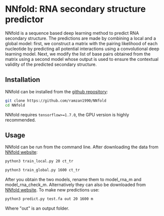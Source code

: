 # NNfold: RNA secondary structure predictor

NNfold is a sequence based deep learning method to predict RNA secondary structure. The predictions are made by combining a local and a global model: first, we construct a matrix with the pairing likelihood of each nucleotide by predicting all potential interactions using a convolutional deep learning model. Next, we modify the list of base pairs obtained from the matrix using a second model whose output is used to ensure the contextual validity of the predicted secondary structure.

## Installation
NNfold can be installed from the [github repository](https://github.com/ramzan1990/NNfold.git):
```sh
git clone https://github.com/ramzan1990/NNfold
cd NNfold
```
NNfold requires ```tensorflow>=1.7.0```, the GPU version is highly recommended.

## Usage
NNfold can be run from the command line. After downloading the data from [NNfold website](https://www.cbrc.kaust.edu.sa/NNfold/data.html):
```sh
python3 train_local.py 20 ct_tr
```
```sh
python3 train_global.py 1600 ct_tr
```
After you obtain the two models, rename them to model_rna_m and model_rna_check_m.
Alternatively they can also be downloaded from [NNfold website](https://www.cbrc.kaust.edu.sa/NNfold/data.html).
To make new predictions use:  
```sh
python3 predict.py test.fa out 20 1600 m 
```
Where "out" is an output folder.
